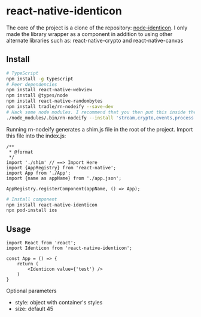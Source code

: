 # react-native-identicon

The core of the project is a clone of the repository: [node-identicon](https://github.com/Ajido/node-identicon). I only made the library wrapper as a component in addition to using other alternate libraries such as: react-native-crypto and react-native-canvas

## Install

```bash
# TypeScript
npm install -g typescript
# Peer dependencies
npm install react-native-webview
npm install @types/node
npm install react-native-randombytes
npm install tradle/rn-nodeify --save-dev
# Hack some node modules. I recommend that you then put this inside the "postinstall" of the package.json
./node_modules/.bin/rn-nodeify --install 'stream,crypto,events,process' --hack
```

Running rn-nodeify generates a shim.js file in the root of the project. Import this file into the index.js:

```JSX
/**
 * @format
 */
import './shim' // ==> Import Here
import {AppRegistry} from 'react-native';
import App from './App';
import {name as appName} from './app.json';

AppRegistry.registerComponent(appName, () => App);

```

```bash
# Install component
npm install react-native-identicon
npx pod-install ios
```

## Usage

```JSX
import React from 'react';
import Identicon from 'react-native-identicon';

const App = () => {
    return (
        <Identicon value={'test'} />
    )
}
```

Optional parameters

* style: object with container's styles
* size: default 45